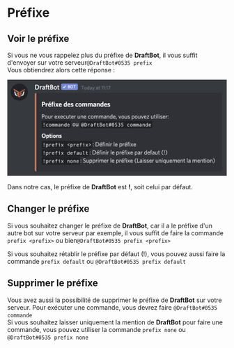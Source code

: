 # Préfixe

## Voir le préfixe

Si vous ne vous rappelez plus du préfixe de **DraftBot**, il vous suffit d'envoyer sur votre serveur`@DraftBot#0535 prefix`   
Vous obtiendrez alors cette réponse :  

![ ](../.gitbook/assets/image%20%286%29.png)

Dans notre cas, le préfixe de **DraftBot** est **!**, soit celui par défaut.

## Changer le préfixe

Si vous souhaitez changer le préfixe de **DraftBot**, car il a le préfixe d'un autre bot sur votre serveur par exemple, il vous suffit de faire la commande `prefix <prefix>` ou bien`@DraftBot#0535 prefix <prefix>`  
  
Si vous souhaitez rétablir le préfixe par défaut \(!\), vous pouvez aussi faire la commande `prefix default` ou `@DraftBot#0535 prefix default`

## Supprimer le préfixe

Vous avez aussi la possibilité de supprimer le préfixe de **DraftBot** sur votre serveur. Pour exécuter une commande, vous devrez faire `@DraftBot#0535 commande`  
Si vous souhaitez laisser uniquement la mention de **DraftBot** pour faire une commande, vous pouvez utiliser la commande `prefix none` ou `@DraftBot#0535 prefix none`



